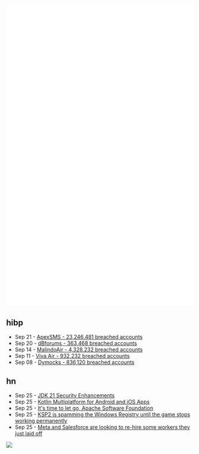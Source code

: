 ![Metrics](https://raw.githubusercontent.com/phixion/phixion/master/metrics.svg)

## hibp

<!--
for https://github.com/phixion/phixion/blob/main/.github/workflows/feeds.yml
-->
<!--START_SECTION:haveibeenpwnd-->
- Sep 21 - [ApexSMS - 23,246,481 breached accounts](https://haveibeenpwned.com/PwnedWebsites#ApexSMS)
- Sep 20 - [dBforums - 363,468 breached accounts](https://haveibeenpwned.com/PwnedWebsites#dBforums)
- Sep 14 - [MalindoAir - 4,328,232 breached accounts](https://haveibeenpwned.com/PwnedWebsites#MalindoAir)
- Sep 11 - [Viva Air - 932,232 breached accounts](https://haveibeenpwned.com/PwnedWebsites#VivaAir)
- Sep 08 - [Dymocks - 836,120 breached accounts](https://haveibeenpwned.com/PwnedWebsites#Dymocks)
<!--END_SECTION:haveibeenpwnd-->

## hn

<!--
for https://github.com/phixion/phixion/blob/main/.github/workflows/feeds.yml
-->
<!--START_SECTION:hn-->
- Sep 25 - [JDK 21 Security Enhancements](https://seanjmullan.org/blog/2023/09/22/jdk21)
- Sep 25 - [Kotlin Multiplatform for Android and iOS Apps](https://www.rockandnull.com/kotlin-multiplatform-compose-multiplatform-cross-platform-development/)
- Sep 25 - [It's time to let go, Apache Software Foundation](https://rocket9labs.com/post/its-time-to-let-go-apache-software-foundation/)
- Sep 25 - [KSP2 is spamming the Windows Registry until the game stops working permanently](https://forum.kerbalspaceprogram.com/topic/219607-ksp2-is-spamming-the-windows-registry-over-weeksmonths-until-the-game-will-stop-working-permanently/)
- Sep 25 - [Meta and Salesforce are looking to re-hire some workers they just laid off](https://www.businessinsider.com/salesforce-meta-big-tech-companies-rehire-workers-employees-laid-off-2023-9)
<!--END_SECTION:hn-->

<!--
for https://yhype.me
-->
![](https://hit.yhype.me/github/profile?user_id=13013670)

